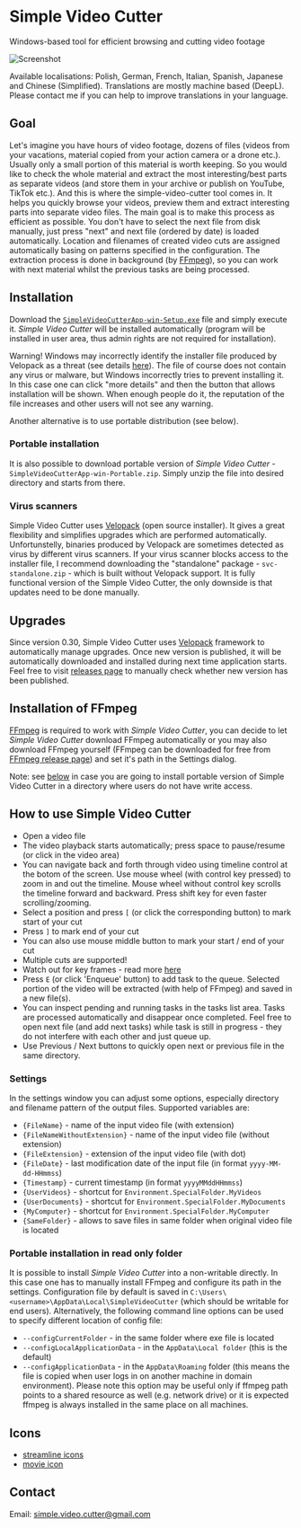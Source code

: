 # Simple Video Cutter

Windows-based tool for efficient browsing and cutting video footage

![Screenshot](doc/screenshots/screenshot_en.png)

Available localisations: Polish, German, French, Italian, Spanish, Japanese and Chinese (Simplified). 
Translations are mostly machine based (DeepL). Please contact me if you can help to improve translations in your language.

## Goal

Let's imagine you have hours of video footage, dozens of files (videos from your vacations, material copied from your action camera or a drone etc.). 
Usually only a small portion of this material is worth keeping. 
So you would like to check the whole material and extract the most interesting/best parts as separate videos 
(and store them in your archive or publish on YouTube, TikTok etc.). 
And this is where the simple-video-cutter tool comes in. It helps you quickly browse your videos, preview them and extract interesting parts into separate video files. 
The main goal is to make this process as efficient as possible. 
You don't have to select the next file from disk manually, just press "next" and next file (ordered by date) is loaded automatically. 
Location and filenames of created video cuts are assigned automatically basing on patterns specified in the configuration. 
The extraction process is done in background (by [FFmpeg](http://ffmpeg.org/)), so you can work with next material whilst the previous tasks are being processed. 

## Installation

Download the [`SimpleVideoCutterApp-win-Setup.exe`](https://github.com/bartekmotyl/simple-video-cutter/releases/latest/download/SimpleVideoCutterApp-win-Setup.exe)  file and simply execute it. *Simple Video Cutter* will be installed automatically (program will be installed in user area, thus admin rights are not required for installation).

Warning! Windows may incorrectly identify the installer file produced by Velopack as a threat (see details [here](https://docs.velopack.io/troubleshooting/faq)). 
The file of course does not contain any virus or malware, but Windows incorrectly tries to prevent installing it. In this case one can click "more details" and then the button that allows installation will be shown. When enough people do it, the reputation of the file increases 
and other users will not see any warning.    


Another alternative is to use portable distribution (see below).  


### Portable installation 

It is also possible to download portable version of *Simple Video Cutter* - `SimpleVideoCutterApp-win-Portable.zip`. Simply unzip the file into desired directory and starts from there. 

### Virus scanners
Simple Video Cutter uses [Velopack](https://github.com/velopack/velopack) (open source installer). It gives a great flexibility and simplifies upgrades which are performed automatically. 
Unfortunstelly, binaries produced by Velopack are sometimes detected as virus by different virus scanners. If your virus scanner blocks access to the installer file, I recommend downloading the "standalone" package - `svc-standalone.zip` - which is built without Velopack support. It is fully functional version of the Simple Video Cutter, the only downside is that updates need to be done manually.  

## Upgrades
Since version 0.30, Simple Video Cutter uses [Velopack](https://github.com/velopack/velopack) framework to automatically manage upgrades. Once new version is published, it will be automatically downloaded and installed during next time application starts. Feel free to visit [releases page](https://github.com/bartekmotyl/simple-video-cutter/releases) to manually check whether new version has been published.  

## Installation of FFmpeg 

[FFmpeg](http://ffmpeg.org/) is required to work with *Simple Video Cutter*, you can decide to let *Simple Video Cutter* download FFmpeg automatically or you may also download FFmpeg yourself (FFmpeg can be downloaded for free from [FFmpeg release page](https://www.gyan.dev/ffmpeg/builds/)) and set it's path in the Settings dialog.  

Note: see [below](#portable-installation-in-read-only-folder) in case you are going to install portable version of Simple Video Cutter in a directory where users do not have write access. 
	
## How to use Simple Video Cutter
- Open a video file 
- The video playback starts automatically; press space to pause/resume (or click in the video area)
- You can navigate back and forth through video using timeline control at the botom of the screen. Use mouse wheel (with control key pressed) to zoom in and out the timeline. Mouse wheel without control key scrolls the timeline forward and backward. Press shift key for even faster scrolling/zooming. 
- Select a position and press `[` (or click the corresponding button) to mark start of your cut  
- Press `]` to mark end of your cut 
- You can also use mouse middle button to mark your start / end of your cut
- Multiple cuts are supported! 
- Watch out for key frames - read more [here](https://github.com/bartekmotyl/simple-video-cutter/wiki/Video-cutting-challenges)
- Press `E` (or click 'Enqueue' button) to add task to the queue. 
  Selected portion of the video will be extracted (with help of FFmpeg) and saved in a new file(s). 
- You can inspect pending and running tasks in the tasks list area. Tasks are processed automatically and disappear once completed. 
Feel free to open next file (and add next tasks) while task is still in progress - they do not interfere with each other and just queue up. 
- Use Previous / Next buttons to quickly open next or previous file in the same directory. 

### Settings
In the settings window you can adjust some options, especially directory and filename pattern of the output files. 
Supported variables are: 
- `{FileName}` - name of the input video file (with extension)
- `{FileNameWithoutExtension}` - name of the input video file (without extension)
- `{FileExtension}` - extension of the input video file (with dot)
- `{FileDate}` - last modification date of the input file (in format `yyyy-MM-dd-HHmmss`)
- `{Timestamp}` - current timestamp (in format `yyyyMMddHHmmss`)
- `{UserVideos}` - shortcut for `Environment.SpecialFolder.MyVideos`
- `{UserDocuments}` - shortcut for `Environment.SpecialFolder.MyDocuments`
- `{MyComputer}` - shortcut for `Environment.SpecialFolder.MyComputer`
- `{SameFolder}` - allows to save files in same folder when original video file is located

### Portable installation in read only folder
It is possible to install *Simple Video Cutter* into a non-writable directly. In this case one has to manually install FFmpeg and configure its path in the settings.
Configuration file by default is saved in `C:\Users\<username>\AppData\Local\SimpleVideoCutter` (which should be writable for end users). Alternatively, the following command line options can be used to specify different location of config file: 
* `--configCurrentFolder` - in the same folder where exe file is located
* `--configLocalApplicationData` - in the `AppData\Local folder` (this is the default)
* `--configApplicationData` - in the `AppData\Roaming` folder (this means the file is copied when user logs in on another machine in domain environment). Please note this option may be useful only if ffmpeg path points to a shared resource as well (e.g. network drive) or it is expected ffmpeg is always installed in the same place on all machines.


## Icons 

- [streamline icons](https://streamlineicons.com)
- [movie icon](https://www.freeiconspng.com/img/15157)

## Contact

Email: [simple.video.cutter@gmail.com](mailto:simple.video.cutter@gmail.com)
